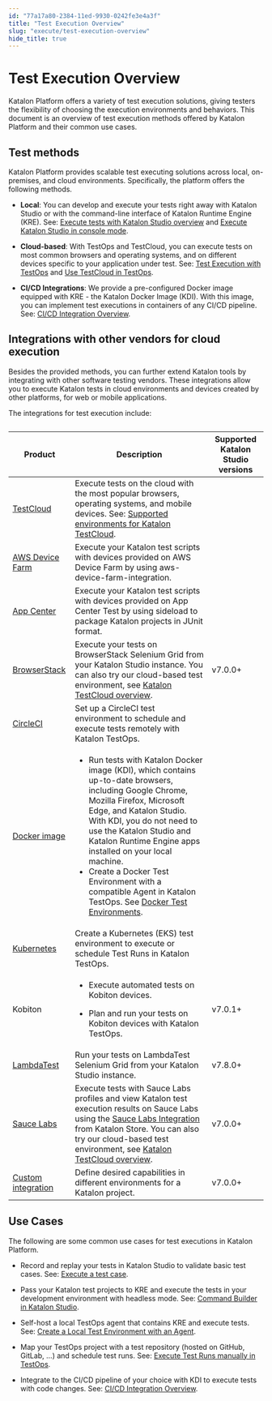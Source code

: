 ```yaml
---
id: "77a17a80-2384-11ed-9930-0242fe3e4a3f"
title: "Test Execution Overview"
slug: "execute/test-execution-overview"
hide_title: true
---
```


# <a id="concept-8904" class="anchor_top_offset"/><a id="ariaid-title1" class="anchor_top_offset"/>Test Execution Overview

<p xmlns="http://www.w3.org/1999/xhtml" className="p">Katalon Platform offers a variety of test execution solutions, giving testers the flexibility of choosing the execution environments and behaviors. This document is an overview of test execution methods offered by Katalon Platform and their common use cases.</p> 

## Test methods

<p xmlns="http://www.w3.org/1999/xhtml" className="p">Katalon Platform provides scalable test executing solutions across local, on-premises, and cloud environments. Specifically, the platform offers the following methods.</p> 
<div xmlns="http://www.w3.org/1999/xhtml" className="p"><ul className="ul"><li className="li"><p className="p"><strong className="ph b">Local</strong>: You can develop and execute your tests right away with <span className="ph">Katalon Studio</span> or with the command-line interface of <span className="ph">Katalon Runtime Engine (KRE)</span>. See: <a className="xref" href="/execute/execute-tests-with-katalon-studio/execute-tests-with-katalon-studio-overview">Execute tests with Katalon Studio overview</a> and <a className="xref" href="/execute/katalon-runtime-engine/command-line-syntax-in-katalon-runtime-engine#id_1">Execute Katalon Studio in console mode</a>.</p></li><li className="li"><p className="p"><strong className="ph b">Cloud-based</strong>: With <span className="ph">TestOps</span> and <span className="ph">TestCloud</span>, you can execute tests on most common browsers and operating systems, and on different devices specific to your application under test. See: <a className="xref" href="/execute/cloud-based-test-execution/test-execution-with-testops/test-execution-with-testops">Test Execution with TestOps</a> and <a className="xref" href="/execute/cloud-based-test-execution/test-execution-with-testcloud/use-testcloud-in-testops">Use TestCloud in TestOps</a>.</p></li><li className="li"><p className="p"><strong className="ph b">CI/CD Integrations</strong>: We provide a pre-configured Docker image equipped with KRE - the Katalon Docker Image (KDI). With this image, you can implement test executions in containers of any CI/CD pipeline. See: <a className="xref" href="/execute/cicd-integrations/cicd-integration-overview">CI/CD Integration Overview</a>.</p></li></ul></div>

## Integrations with other vendors for cloud execution

<p xmlns="http://www.w3.org/1999/xhtml" className="p">Besides the provided methods, you can further extend Katalon tools by integrating with other software testing vendors. These integrations allow you to execute Katalon tests in cloud environments and devices created by other platforms, for web or mobile applications.</p> 
<p xmlns="http://www.w3.org/1999/xhtml" className="p">The integrations for test execution include:</p> 
<div xmlns="http://www.w3.org/1999/xhtml" className="p"><table className="table anchor_top_offset" id="concept-8904__a2148409-6d64-4996-b32e-6e750a40c69b"><caption /><colgroup><col /><col /><col /></colgroup><thead className="thead"><tr className><th className="entry anchor_top_offset" id="concept-8904__a2148409-6d64-4996-b32e-6e750a40c69b__entry__1">Product</th><th className="entry anchor_top_offset" id="concept-8904__a2148409-6d64-4996-b32e-6e750a40c69b__entry__2">Description</th><th className="entry anchor_top_offset" id="concept-8904__a2148409-6d64-4996-b32e-6e750a40c69b__entry__3"><strong className="ph b">Supported <span className="ph">Katalon Studio</span> versions</strong></th></tr></thead><tbody className="tbody"><tr className><td className="entry" headers="concept-8904__a2148409-6d64-4996-b32e-6e750a40c69b__entry__1 concept-8904__a2148409-6d64-4996-b32e-6e750a40c69b__entry__2 concept-8904__a2148409-6d64-4996-b32e-6e750a40c69b__entry__3 "><a className="xref" href="/execute/cloud-based-test-execution/test-execution-with-testcloud/testcloud-overview">TestCloud</a></td><td className="entry" headers="concept-8904__a2148409-6d64-4996-b32e-6e750a40c69b__entry__1 concept-8904__a2148409-6d64-4996-b32e-6e750a40c69b__entry__2 concept-8904__a2148409-6d64-4996-b32e-6e750a40c69b__entry__3 ">Execute tests on the cloud with  the most popular browsers, operating systems, and mobile devices. See: <a className="xref" href="/general-information/supported-environments/supported-environments-for-katalon-testcloud">Supported environments for <span className="ph">Katalon TestCloud</span></a>.</td><td className="entry" headers="concept-8904__a2148409-6d64-4996-b32e-6e750a40c69b__entry__1 concept-8904__a2148409-6d64-4996-b32e-6e750a40c69b__entry__2 concept-8904__a2148409-6d64-4996-b32e-6e750a40c69b__entry__3 " /></tr><tr className><td className="entry" headers="concept-8904__a2148409-6d64-4996-b32e-6e750a40c69b__entry__1 concept-8904__a2148409-6d64-4996-b32e-6e750a40c69b__entry__2 concept-8904__a2148409-6d64-4996-b32e-6e750a40c69b__entry__3 "><a className="xref" href="/execute/cloud-based-test-execution/integration-with-other-vendors-for-cloud-execution/aws-device-farm-integration">AWS Device Farm</a></td><td className="entry" headers="concept-8904__a2148409-6d64-4996-b32e-6e750a40c69b__entry__1 concept-8904__a2148409-6d64-4996-b32e-6e750a40c69b__entry__2 concept-8904__a2148409-6d64-4996-b32e-6e750a40c69b__entry__3 ">Execute your Katalon test scripts with devices provided on AWS Device Farm by using aws-device-farm-integration.</td><td className="entry" headers="concept-8904__a2148409-6d64-4996-b32e-6e750a40c69b__entry__1 concept-8904__a2148409-6d64-4996-b32e-6e750a40c69b__entry__2 concept-8904__a2148409-6d64-4996-b32e-6e750a40c69b__entry__3 " /></tr><tr className><td className="entry" headers="concept-8904__a2148409-6d64-4996-b32e-6e750a40c69b__entry__1 concept-8904__a2148409-6d64-4996-b32e-6e750a40c69b__entry__2 concept-8904__a2148409-6d64-4996-b32e-6e750a40c69b__entry__3 "><a className="xref" href="/execute/cloud-based-test-execution/integration-with-other-vendors-for-cloud-execution/app-center-integration">App Center</a></td><td className="entry" headers="concept-8904__a2148409-6d64-4996-b32e-6e750a40c69b__entry__1 concept-8904__a2148409-6d64-4996-b32e-6e750a40c69b__entry__2 concept-8904__a2148409-6d64-4996-b32e-6e750a40c69b__entry__3 ">Execute your Katalon test scripts with devices provided on App Center Test by using sideload to package Katalon projects in JUnit format.</td><td className="entry" headers="concept-8904__a2148409-6d64-4996-b32e-6e750a40c69b__entry__1 concept-8904__a2148409-6d64-4996-b32e-6e750a40c69b__entry__2 concept-8904__a2148409-6d64-4996-b32e-6e750a40c69b__entry__3 " /></tr><tr className><td className="entry" headers="concept-8904__a2148409-6d64-4996-b32e-6e750a40c69b__entry__1 concept-8904__a2148409-6d64-4996-b32e-6e750a40c69b__entry__2 concept-8904__a2148409-6d64-4996-b32e-6e750a40c69b__entry__3 "><a className="xref" href="/execute/cloud-based-test-execution/integration-with-other-vendors-for-cloud-execution/browserstack-integration">BrowserStack</a></td><td className="entry" headers="concept-8904__a2148409-6d64-4996-b32e-6e750a40c69b__entry__1 concept-8904__a2148409-6d64-4996-b32e-6e750a40c69b__entry__2 concept-8904__a2148409-6d64-4996-b32e-6e750a40c69b__entry__3 ">Execute your tests on BrowserStack Selenium Grid from your <span className="ph">Katalon Studio</span> instance. You can also try our cloud-based test environment, see <a className="xref" href="/execute/cloud-based-test-execution/test-execution-with-testcloud/testcloud-overview"><span className="ph">Katalon TestCloud</span> overview</a>.</td><td className="entry" headers="concept-8904__a2148409-6d64-4996-b32e-6e750a40c69b__entry__1 concept-8904__a2148409-6d64-4996-b32e-6e750a40c69b__entry__2 concept-8904__a2148409-6d64-4996-b32e-6e750a40c69b__entry__3 ">v7.0.0+</td></tr><tr className><td className="entry" headers="concept-8904__a2148409-6d64-4996-b32e-6e750a40c69b__entry__1 concept-8904__a2148409-6d64-4996-b32e-6e750a40c69b__entry__2 concept-8904__a2148409-6d64-4996-b32e-6e750a40c69b__entry__3 "><a className="xref" href="/execute/cicd-integrations/circleci---katalon-orb">CircleCI</a></td><td className="entry" headers="concept-8904__a2148409-6d64-4996-b32e-6e750a40c69b__entry__1 concept-8904__a2148409-6d64-4996-b32e-6e750a40c69b__entry__2 concept-8904__a2148409-6d64-4996-b32e-6e750a40c69b__entry__3 ">Set up a CircleCI test environment to schedule and execute tests remotely with <span className="ph">Katalon TestOps</span>.</td><td className="entry" headers="concept-8904__a2148409-6d64-4996-b32e-6e750a40c69b__entry__1 concept-8904__a2148409-6d64-4996-b32e-6e750a40c69b__entry__2 concept-8904__a2148409-6d64-4996-b32e-6e750a40c69b__entry__3 " /></tr><tr className><td className="entry" headers="concept-8904__a2148409-6d64-4996-b32e-6e750a40c69b__entry__1 concept-8904__a2148409-6d64-4996-b32e-6e750a40c69b__entry__2 concept-8904__a2148409-6d64-4996-b32e-6e750a40c69b__entry__3 "><a className="xref j-external-link" href="https://docs.katalon.com/docs/katalon-runtime-engine/docker-image#ariaid-title1" target="_blank">Docker image</a></td><td className="entry" headers="concept-8904__a2148409-6d64-4996-b32e-6e750a40c69b__entry__1 concept-8904__a2148409-6d64-4996-b32e-6e750a40c69b__entry__2 concept-8904__a2148409-6d64-4996-b32e-6e750a40c69b__entry__3 "><ul className="ul"><li className="li"> Run tests with Katalon Docker image (KDI), which contains up-to-date browsers, including Google Chrome, Mozilla Firefox, Microsoft Edge, and <span className="ph">Katalon Studio</span>. With KDI, you do not need to use the <span className="ph">Katalon Studio</span> and <span className="ph">Katalon Runtime Engine</span> apps installed on your local machine.</li><li className="li"> Create a Docker Test Environment with a compatible Agent in Katalon TestOps. See <a className="xref" href="/execute/cloud-based-test-execution/test-execution-with-testops/set-up-docker-test-environments-for-testops">Docker Test Environments</a>.</li></ul></td><td className="entry" headers="concept-8904__a2148409-6d64-4996-b32e-6e750a40c69b__entry__1 concept-8904__a2148409-6d64-4996-b32e-6e750a40c69b__entry__2 concept-8904__a2148409-6d64-4996-b32e-6e750a40c69b__entry__3 " /></tr><tr className><td className="entry" headers="concept-8904__a2148409-6d64-4996-b32e-6e750a40c69b__entry__1 concept-8904__a2148409-6d64-4996-b32e-6e750a40c69b__entry__2 concept-8904__a2148409-6d64-4996-b32e-6e750a40c69b__entry__3 "><a className="xref" href="/execute/cloud-based-test-execution/test-execution-with-testops/set-up-kubernetes-test-environments-for-testops">Kubernetes</a></td><td className="entry" headers="concept-8904__a2148409-6d64-4996-b32e-6e750a40c69b__entry__1 concept-8904__a2148409-6d64-4996-b32e-6e750a40c69b__entry__2 concept-8904__a2148409-6d64-4996-b32e-6e750a40c69b__entry__3 ">Create a Kubernetes (EKS) test environment to execute or schedule Test Runs in <span className="ph">Katalon TestOps</span>.</td><td className="entry" headers="concept-8904__a2148409-6d64-4996-b32e-6e750a40c69b__entry__1 concept-8904__a2148409-6d64-4996-b32e-6e750a40c69b__entry__2 concept-8904__a2148409-6d64-4996-b32e-6e750a40c69b__entry__3 " /></tr><tr className><td className="entry" headers="concept-8904__a2148409-6d64-4996-b32e-6e750a40c69b__entry__1 concept-8904__a2148409-6d64-4996-b32e-6e750a40c69b__entry__2 concept-8904__a2148409-6d64-4996-b32e-6e750a40c69b__entry__3 ">Kobiton</td><td className="entry" headers="concept-8904__a2148409-6d64-4996-b32e-6e750a40c69b__entry__1 concept-8904__a2148409-6d64-4996-b32e-6e750a40c69b__entry__2 concept-8904__a2148409-6d64-4996-b32e-6e750a40c69b__entry__3 "><ul className="ul"><li className="li"><p className="p">Execute automated tests on Kobiton devices.</p></li><li className="li"><p className="p">Plan and run your tests on Kobiton devices with <span className="ph">Katalon TestOps</span>.</p></li></ul></td><td className="entry" headers="concept-8904__a2148409-6d64-4996-b32e-6e750a40c69b__entry__1 concept-8904__a2148409-6d64-4996-b32e-6e750a40c69b__entry__2 concept-8904__a2148409-6d64-4996-b32e-6e750a40c69b__entry__3 ">v7.0.1+</td></tr><tr className><td className="entry" headers="concept-8904__a2148409-6d64-4996-b32e-6e750a40c69b__entry__1 concept-8904__a2148409-6d64-4996-b32e-6e750a40c69b__entry__2 concept-8904__a2148409-6d64-4996-b32e-6e750a40c69b__entry__3 "><a className="xref" href="/execute/cloud-based-test-execution/integration-with-other-vendors-for-cloud-execution/lambdatest-integration">LambdaTest</a></td><td className="entry" headers="concept-8904__a2148409-6d64-4996-b32e-6e750a40c69b__entry__1 concept-8904__a2148409-6d64-4996-b32e-6e750a40c69b__entry__2 concept-8904__a2148409-6d64-4996-b32e-6e750a40c69b__entry__3 ">Run your tests on LambdaTest Selenium Grid from your <span className="ph">Katalon Studio</span> instance.</td><td className="entry" headers="concept-8904__a2148409-6d64-4996-b32e-6e750a40c69b__entry__1 concept-8904__a2148409-6d64-4996-b32e-6e750a40c69b__entry__2 concept-8904__a2148409-6d64-4996-b32e-6e750a40c69b__entry__3 ">v7.8.0+</td></tr><tr className><td className="entry" headers="concept-8904__a2148409-6d64-4996-b32e-6e750a40c69b__entry__1 concept-8904__a2148409-6d64-4996-b32e-6e750a40c69b__entry__2 concept-8904__a2148409-6d64-4996-b32e-6e750a40c69b__entry__3 "><a className="xref" href="/execute/cloud-based-test-execution/integration-with-other-vendors-for-cloud-execution/sauce-labs-integration">Sauce Labs</a></td><td className="entry" headers="concept-8904__a2148409-6d64-4996-b32e-6e750a40c69b__entry__1 concept-8904__a2148409-6d64-4996-b32e-6e750a40c69b__entry__2 concept-8904__a2148409-6d64-4996-b32e-6e750a40c69b__entry__3 ">Execute tests with Sauce Labs profiles and view Katalon test execution results on Sauce Labs using the <a className="xref j-external-link" href="https://store.katalon.com/product/75/Sauce-Labs-Integration#pricing-content" target="_blank">Sauce Labs Integration</a> from Katalon Store. You can also try our cloud-based test environment, see <a className="xref" href="/execute/cloud-based-test-execution/test-execution-with-testcloud/testcloud-overview"><span className="ph">Katalon TestCloud</span> overview</a>.</td><td className="entry" headers="concept-8904__a2148409-6d64-4996-b32e-6e750a40c69b__entry__1 concept-8904__a2148409-6d64-4996-b32e-6e750a40c69b__entry__2 concept-8904__a2148409-6d64-4996-b32e-6e750a40c69b__entry__3 ">v7.0.0+</td></tr><tr className><td className="entry" headers="concept-8904__a2148409-6d64-4996-b32e-6e750a40c69b__entry__1 concept-8904__a2148409-6d64-4996-b32e-6e750a40c69b__entry__2 concept-8904__a2148409-6d64-4996-b32e-6e750a40c69b__entry__3 "><a className="xref" href="/create-tests/manage-projects/project-settings/desired-capabilities/introduction-to-desired-capabilities-in-katalon-studio">Custom integration</a></td><td className="entry" headers="concept-8904__a2148409-6d64-4996-b32e-6e750a40c69b__entry__1 concept-8904__a2148409-6d64-4996-b32e-6e750a40c69b__entry__2 concept-8904__a2148409-6d64-4996-b32e-6e750a40c69b__entry__3 ">Define desired capabilities in different environments for a Katalon project.</td><td className="entry" headers="concept-8904__a2148409-6d64-4996-b32e-6e750a40c69b__entry__1 concept-8904__a2148409-6d64-4996-b32e-6e750a40c69b__entry__2 concept-8904__a2148409-6d64-4996-b32e-6e750a40c69b__entry__3 ">v7.0.0+</td></tr></tbody></table></div>

## Use Cases

<p xmlns="http://www.w3.org/1999/xhtml" className="p">The following are some common use cases for test executions in <span className="ph">Katalon Platform</span>.</p> 
<div xmlns="http://www.w3.org/1999/xhtml" className="p"><ul className="ul"><li className="li"><p className="p">Record and replay your tests in <span className="ph">Katalon Studio</span> to validate basic test cases. See: <a className="xref" href="/execute/execute-tests-with-katalon-studio/execute-a-test-case">Execute a test case</a>.</p></li><li className="li"><p className="p">Pass your Katalon test projects to KRE and execute the tests in your development environment with headless mode. See: <a className="xref" href="/execute/katalon-runtime-engine/command-line-syntax-in-katalon-runtime-engine#id_10">Command Builder in Katalon Studio</a>.</p></li><li className="li"><p className="p">Self-host a local <span className="ph uicontrol">TestOps</span> agent that contains KRE and execute tests. See: <a className="xref" href="/execute/cloud-based-test-execution/test-execution-with-testops/local-test-environments/create-a-local-test-environment-with-an-agent">Create a Local Test Environment with an Agent</a>.</p></li><li className="li"><p className="p">Map your <span className="ph uicontrol">TestOps</span> project with a test repository (hosted on GitHub, GitLab, ...) and schedule test runs. See: <a className="xref" href="/execute/schedule-test-execution/execute-test-runs-manually-in-testops">Execute Test Runs manually in TestOps</a>.</p></li><li className="li"><p className="p">Integrate to the CI/CD pipeline of your choice with KDI to execute tests with code changes. See: <a className="xref" href="/execute/cicd-integrations/cicd-integration-overview">CI/CD Integration Overview</a>.</p></li></ul></div>
